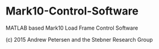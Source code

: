# Mark10-Control-Software
MATLAB based Mark10 Load Frame Control Software

(c) 2015 Andrew Petersen and the Stebner Research Group

